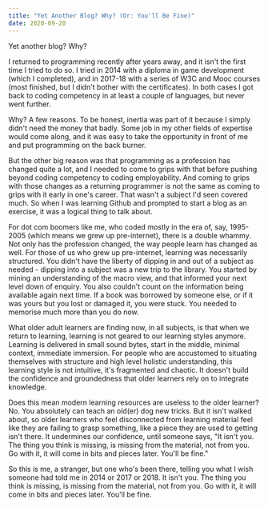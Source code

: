 ```yaml
---
title: "Yet Another Blog? Why? (Or: You'll Be Fine)"
date: 2020-09-20
---
```


<p>Yet another blog? Why?</p>
<p>I returned to programming recently after years away, and it isn't the first time I tried to do so. I tried in 2014 with a diploma in game development (which I completed), and in 2017-18 with a series of W3C and Mooc courses (most finished, but I didn't bother with the certificates). In both cases I got back to coding competency in at least a couple of languages, but never went further. </p>
<p>Why? A few reasons. To be honest, inertia was part of it because I simply didn't need the money that badly. Some job in my other fields of expertise would come along, and it was easy to take the opportunity in front of me and put programming on the back burner.</p>
<p>But the other big reason was that programming as a profession has changed quite a lot, and I needed to come to grips with that before pushing beyond coding competency to coding employability. And coming to grips with those changes as a returning programmer is not the same as coming to grips with it early in one's career. That wasn't a subject I'd seen covered much. So when I was learning Github and prompted to start a blog as an exercise, it was a logical thing to talk about.</p>
<p>For dot com boomers like me, who coded mostly in the era of, say, 1995-2005 (which means we grew up pre-internet), there is a double whammy. Not only has the profession changed, the way people learn has changed as well. For those of us who grew up pre-internet, learning was necessarily structured. You didn't have the liberty of dipping in and out of a subject as needed - dipping into a subject was a new trip to the library. You started by mining an understanding of the macro view, and that informed your next level down of enquiry. You also couldn't count on the information being available again next time. If a book was borrowed by someone else, or if it was yours but you lost or damaged it, you were stuck. You needed to memorise much more than you do now.</p>
<p>What older adult learners are finding now, in all subjects, is that when we return to learning, learning is not geared to our learning styles anymore. Learning is delivered in small sound bytes, start in the middle, minimal context, immediate immersion. For people who are accustomed to situating themselves with structure and high level holistic understanding, this learning style is not intuitive, it's fragmented and chaotic. It doesn't build the confidence and groundedness that older learners rely on to integrate knowledge.</p>
<p>Does this mean modern learning resources are useless to the older learner? No. You absolutely can teach an old(er) dog new tricks. But it isn't walked about, so older learners who feel disconnected from learning material feel like they are failing to grasp something, like a piece they are used to getting isn't there. It undermines our confidence, until someone says, "It isn't you. The thing you think is missing, is missing from the material, not from you. Go with it, it will come in bits and pieces later. You'll be fine."</p>
<p>So this is me, a stranger, but one who's been there, telling you what I wish someone had told me in 2014 or 2017 or 2018. It isn't you. The thing you think is missing, is missing from the material, not from you. Go with it, it will come in bits and pieces later. You'll be fine.</p>

